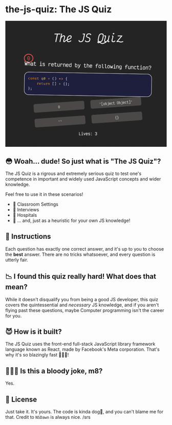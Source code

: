 # the-js-quiz: **The JS Quiz**

[![In-game Screenshot](./src/assets/img/readme-scsh.png)](https://nsdawn.dev/the-js-quiz)

## 😳 Woah... dude! So just what is "The JS Quiz"? 
The JS Quiz is a rigrous and extremely serious quiz to test one's competence in important and widely used JavaScript concepts and wider knowledge. 

Feel free to use it in these scenarios!
- 🚸 Classroom Settings
- 🤝 Interviews
- 🏥 Hospitals
- 🤔 ... and, just as a heuristic for your own JS knowledge!

## 🚀 Instructions
Each question has exactly one correct answer, and it's up to you to choose the **best** answer. There are no tricks whatsoever, and every question is utterly fair.

## 📉 I found this quiz really hard! What does that mean? 
While it doesn't disqualify you from being a good JS developer, this quiz covers the quintessential and _necessary_ JS knowledge, and if you aren't flying past these questions, maybe Computer programming isn't the career for you.

## 😈 How is it built? 
The JS Quiz uses the front-end full-stack JavaScript library framework language known as React, made by Facebook's Meta corporation. That's why it's so blazingly fast 🥵🔥🔥!

## 🙎🏽‍♀️ Is this a bloody joke, m8?
Yes.

## 📖 License
Just take it. It's yours. The code is kinda dog💩, and you can't blame me for that. Credit to `NSDawn` is always nice. /srs